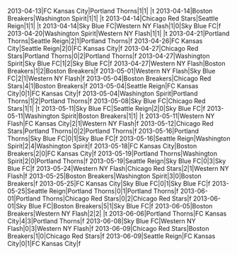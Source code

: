 2013-04-13|FC Kansas City|Portland Thorns|1|1| |t
2013-04-14|Boston Breakers|Washington Spirit|1|1| |t
2013-04-14|Chicago Red Stars|Seattle Reign|1|1| |t
2013-04-14|Sky Blue FC|Western NY Flash|1|0|Sky Blue FC|f
2013-04-20|Washington Spirit|Western NY Flash|1|1| |t
2013-04-21|Portland Thorns|Seattle Reign|2|1|Portland Thorns|f
2013-04-26|FC Kansas City|Seattle Reign|2|0|FC Kansas City|f
2013-04-27|Chicago Red Stars|Portland Thorns|0|2|Portland Thorns|f
2013-04-27|Washington Spirit|Sky Blue FC|1|2|Sky Blue FC|f
2013-04-27|Western NY Flash|Boston Breakers|1|2|Boston Breakers|f
2013-05-01|Western NY Flash|Sky Blue FC|2|1|Western NY Flash|f
2013-05-04|Boston Breakers|Chicago Red Stars|4|1|Boston Breakers|f
2013-05-04|Seattle Reign|FC Kansas City|0|1|FC Kansas City|f
2013-05-04|Washington Spirit|Portland Thorns|1|2|Portland Thorns|f
2013-05-08|Sky Blue FC|Chicago Red Stars|1|1| |t
2013-05-11|Sky Blue FC|Seattle Reign|2|0|Sky Blue FC|f
2013-05-11|Washington Spirit|Boston Breakers|1|1| |t
2013-05-11|Western NY Flash|FC Kansas City|2|1|Western NY Flash|f
2013-05-12|Chicago Red Stars|Portland Thorns|0|2|Portland Thorns|f
2013-05-16|Portland Thorns|Sky Blue FC|0|1|Sky Blue FC|f
2013-05-16|Seattle Reign|Washington Spirit|2|4|Washington Spirit|f
2013-05-18|FC Kansas City|Boston Breakers|2|0|FC Kansas City|f
2013-05-19|Portland Thorns|Washington Spirit|2|0|Portland Thorns|f
2013-05-19|Seattle Reign|Sky Blue FC|0|3|Sky Blue FC|f
2013-05-24|Western NY Flash|Chicago Red Stars|2|1|Western NY Flash|f
2013-05-25|Boston Breakers|Washington Spirit|3|0|Boston Breakers|f
2013-05-25|FC Kansas City|Sky Blue FC|0|1|Sky Blue FC|f
2013-05-25|Seattle Reign|Portland Thorns|0|1|Portland Thorns|f
2013-06-01|Portland Thorns|Chicago Red Stars|0|2|Chicago Red Stars|f
2013-06-01|Sky Blue FC|Boston Breakers|5|1|Sky Blue FC|f
2013-06-05|Boston Breakers|Western NY Flash|2|2| |t
2013-06-06|Portland Thorns|FC Kansas City|4|3|Portland Thorns|f
2013-06-08|Sky Blue FC|Western NY Flash|0|3|Western NY Flash|f
2013-06-09|Chicago Red Stars|Boston Breakers|1|0|Chicago Red Stars|f
2013-06-09|Seattle Reign|FC Kansas City|0|1|FC Kansas City|f
